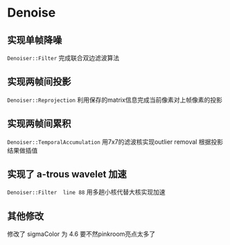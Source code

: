 # Denoise

## 实现单帧降噪
`Denoiser::Filter` 完成联合双边滤波算法

## 实现两帧间投影
`Denoiser::Reprojection` 利用保存的matrix信息完成当前像素对上帧像素的投影

## 实现两帧间累积
`Denoiser::TemporalAccumulation` 用7x7的滤波核实现outlier removal 根据投影结果做插值

## 实现了 a-trous wavelet 加速
`Denoiser::Filter  line 88` 用多趟小核代替大核实现加速

## 其他修改
修改了 sigmaColor 为 4.6  要不然pinkroom亮点太多了